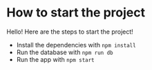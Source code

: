 # How to start the project

Hello! Here are the steps to start the project!

- Install the dependencies with `npm install`
- Run the database with `npm run db`
- Run the app with `npm start`
